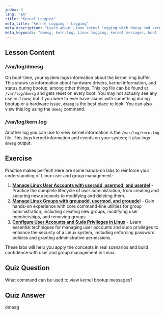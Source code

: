 ```yaml
---
index: 4
lang: "en"
title: "Kernel Logging"
meta_title: "Kernel Logging - Logging"
meta_description: "Learn about Linux kernel logging with dmesg and kern.log. Understand boot messages and hardware issues. Explore kernel logs for system insights."
meta_keywords: "dmesg, kern.log, Linux logging, kernel messages, boot log, Linux tutorial, beginner guide"
---
```


## Lesson Content

### /var/log/dmesg

On boot-time, your system logs information about the kernel ring buffer. This shows us information about hardware drivers, kernel information, and status during bootup, among other things. This log file can be found at `/var/log/dmesg` and gets reset on every boot. You may not actually see any use in it now, but if you were to ever have issues with something during bootup or a hardware issue, `dmesg` is the best place to look. You can also view this log using the `dmesg` command.

### /var/log/kern.log

Another log you can use to view kernel information is the `/var/log/kern.log` file. This logs kernel information and events on your system; it also logs `dmesg` output.

## Exercise

Practice makes perfect! Here are some hands-on labs to reinforce your understanding of Linux user and group management:

1. **[Manage Linux User Accounts with useradd, usermod, and userdel](https://labex.io/labs/comptia-manage-linux-user-accounts-with-useradd-usermod-and-userdel-590837)** - Practice the complete lifecycle of user administration, from creating and securing new accounts to modifying and deleting them.
2. **[Manage Linux Groups with groupadd, usermod, and groupdel](https://labex.io/labs/comptia-manage-linux-groups-with-groupadd-usermod-and-groupdel-590836)** - Gain hands-on experience with core command-line utilities for group administration, including creating new groups, modifying user memberships, and removing groups.
3. **[Configure User Accounts and Sudo Privileges in Linux](https://labex.io/labs/comptia-configure-user-accounts-and-sudo-privileges-in-linux-590856)** - Learn essential techniques for managing user accounts and sudo privileges to enhance the security of a Linux system, including enforcing password policies and granting administrative permissions.

These labs will help you apply the concepts in real scenarios and build confidence with user and group management in Linux.

## Quiz Question

What command can be used to view kernel bootup messages?

## Quiz Answer

dmesg
